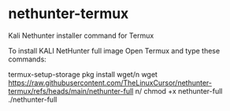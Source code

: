 # nethunter-termux
Kali Nethunter installer command for Termux



To install KALI NetHunter full image
Open Termux and type these commands:

termux-setup-storage
pkg install wget/n
wget https://raw.githubusercontent.com/TheLinuxCursor/nethunter-termux/refs/heads/main/nethunter-full n/
chmod +x nethunter-full
./nethunter-full
